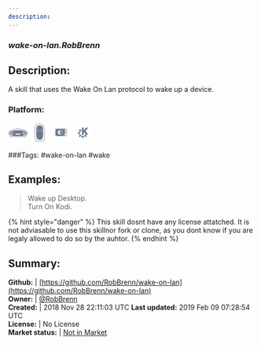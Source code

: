 ```yaml
---
description: 
---
```


### _wake-on-lan.RobBrenn_  
## Description:  
A skill that uses the Wake On Lan protocol to wake up a device.  
### Platform:  
 ![Mark I](../.gitbook/assets/mark-1-icon.png)  ![Mark II](../.gitbook/assets/mark-2-icon.png)  ![Picroft](../.gitbook/assets/picroft-icon.png)  ![plasmoid](../.gitbook/assets/kde.png)   
  
###Tags: \#wake-on-lan \#wake   
## Examples:  
> Wake up Desktop.  
> Turn On Kodi.  
  
{% hint style="danger" %}
This skill dosnt have any license attatched. It is not adviasable to use this skillnor fork or clone, as you dont know if you are legaly allowed to do so by the auhtor.
{% endhint %}
  
## Summary:  
**Github:** | [https://github.com/RobBrenn/wake-on-lan](https://github.com/RobBrenn/wake-on-lan)  
**Owner:** | [@RobBrenn](https://github.com/RobBrenn)  
**Created:** | 2018 Nov 28 22:11:03 UTC  **Last updated:** 2019 Feb 09 07:28:54 UTC  
**License:** | No License  
**Market status:** | [Not in Market](https://market.mycroft.ai/skill/)  
